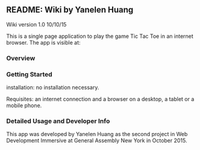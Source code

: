 ## README: Wiki by Yanelen Huang

Wiki version 1.0 10/10/15

This is a single page application to play the game Tic Tac Toe in an internet browser.
The app is visible at:


### Overview




### Getting Started

installation: no installation necessary.

Requisites: an internet connection and a browser on a desktop, a tablet or a mobile phone.


### Detailed Usage and Developer Info



This app was developed by Yanelen Huang as the second project in Web Development Immersive at General Assembly New York in October 2015.

